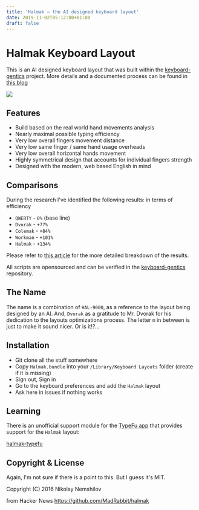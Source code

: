 ```yaml
---
title: 'Halmak – the AI designed keyboard layout'
date: 2019-11-02T05:12:00+01:00
draft: false
---
```


[](https://github.com/MadRabbit/halmak#halmak-keyboard-layout)Halmak Keyboard Layout
====================================================================================

This is an AI designed keyboard layout that was built within the [keyboard-gentics](https://github.com/MadRabbit/keyboard-genetics) project. More details and a documented process can be found in [this blog](http://nikolay.rocks/categories/optimal+keyboard)

[![](https://github.com/MadRabbit/halmak/raw/master/screenshot.png)](https://github.com/MadRabbit/halmak/blob/master/screenshot.png)

[](https://github.com/MadRabbit/halmak#features)Features
--------------------------------------------------------

*   Build based on the real world hand movements analysis
*   Nearly maximal possible typing efficiency
*   Very low overall fingers movement distance
*   Very low same finger / same hand usage overheads
*   Very low overall horizontal hands movement
*   Highly symmetrical design that accounts for individual fingers strength
*   Designed with the modern, web based English in mind

[](https://github.com/MadRabbit/halmak#comparisons)Comparisons
--------------------------------------------------------------

During the research I've identified the following results: in terms of efficiency

*   `QWERTY` - `0%` (base line)
*   `Dvorak` - `+77%`
*   `Colemak` - `+84%`
*   `Workman` - `+101%`
*   `Halmak` - `+134%`

Please refer to [this article](http://nikolay.rocks/2016-12-20-the-halmak-reborn) for the more detailed breakdown of the results.

All scripts are opensourced and can be verified in the [keyboard-gentics](https://github.com/MadRabbit/keyboard-genetics) repository.

[](https://github.com/MadRabbit/halmak#the-name)The Name
--------------------------------------------------------

The name is a combination of `HAL-9000`, as a reference to the layout being designed by an AI. And, `Dvorak` as a gratitude to Mr. Dvorak for his dedication to the layouts optimizations process. The letter `m` in between is just to make it sound nicer. Or is it!?...

[](https://github.com/MadRabbit/halmak#installation)Installation
----------------------------------------------------------------

*   Git clone all the stuff somewhere
*   Copy `Halmak.bundle` into your `/Library/Keyboard Layouts` folder (create if it is missing)
*   Sign out, Sign in
*   Go to the keyboard preferences and add the `Halmak` layout
*   Ask here in issues if nothing works

[](https://github.com/MadRabbit/halmak#learning)Learning
--------------------------------------------------------

There is an unofficial support module for the [TypeFu app](http://type-fu.com) that provides support for the `Halmak` layout:

[halmak-typefu](https://github.com/MadRabbit/halmak-typefu)

[](https://github.com/MadRabbit/halmak#copyright--license)Copyright & License
-----------------------------------------------------------------------------

Again, I'm not sure if there is a point to this. But I guess it's MIT.

Copyright (C) 2016 Nikolay Nemshilov

  
  
from Hacker News https://github.com/MadRabbit/halmak